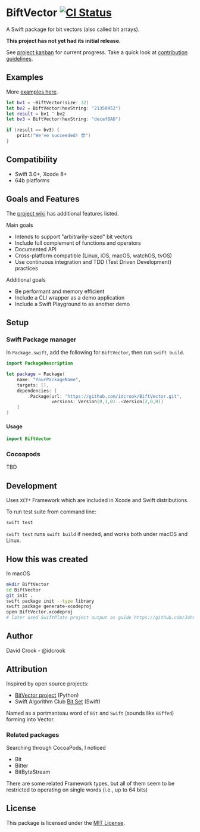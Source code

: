 
# BiftVector [![CI Status](https://travis-ci.org/idcrook/BiftVector.svg?branch=master)](https://travis-ci.org/idcrook/BiftVector)
<!-- [![Version](https://img.shields.io/cocoapods/v/BiftVector.svg?style=flat)](http://cocoapods.org/pods/BiftVector) [![License](https://img.shields.io/cocoapods/l/BiftVector.svg?style=flat)](http://cocoapods.org/pods/BiftVector) [![Platform](https://img.shields.io/cocoapods/p/BiftVector.svg?style=flat)](http://cocoapods.org/pods/BiftVector) -->

A Swift package for bit vectors (also called bit arrays).

**This project has not yet had its initial release.**

See [project kanban](https://github.com/idcrook/BiftVector/projects/1) for current progress. Take a quick look at [contribution guidelines](https://github.com/idcrook/BiftVector/blob/master/.github/CONTRIBUTING.md).

## Examples

More [examples here][examples].

```swift
let bv1 = ~BiftVector(size: 32)
let bv2 = BiftVector(hexString: "21350452")
let result = bv1 ^ bv2
let bv3 = BiftVector(hexString: "decafBAD")

if (result == bv3) {
    print("We've succeeded! 😎")
}
```


## Compatibility

 - Swift 3.0+, Xcode 8+
 - 64b platforms

## Goals and Features

The [project wiki](https://github.com/idcrook/BiftVector/wiki) has additional features listed.

Main goals
  - Intends to support "arbitrarily-sized" bit vectors
  - Include full complement of functions and operators
  - Documented API
  - Cross-platform compatible (Linux, iOS, macOS, watchOS, tvOS)
  - Use continuous integration and TDD (Test Driven Development) practices

Additional goals
  - Be performant and memory efficient
  - Include a CLI wrapper as a demo application
  - Include a Swift Playground to as another demo


## Setup


### Swift Package manager

In `Package.swift`, add the following for `BiftVector`, then run `swift build`.


```swift
import PackageDescription

let package = Package(
    name: "YourPackageName",
    targets: [],
    dependencies: [
        .Package(url: "https://github.com/idcrook/BiftVector.git",
                 versions: Version(0,1,0)..<Version(2,0,0))
    ]
)
```


#### Usage

```swift
import BiftVector
```

<!-- ##### Bringing up REPL using Swift PM -->
<!-- Uncomment when this works on macOS and Linux -->
<!-- ``` bash -->
<!-- $ cd /path/to/checkout -->
<!-- $ swift build -->
<!-- $ swift -I.build/debug -L.build/debug -lBiftVector -->
<!-- Welcome to Apple Swift version 3.0.2 (swiftlang-800.0.63 clang-800.0.42.1). Type :help for assistance. -->
<!--   1> import BiftVector -->
<!-- ``` -->
<!-- -->



### Cocoapods

TBD

## Development

Uses `XCT*` Framework which are included in Xcode and Swift distributions.

To run test suite from command line:
```bash
swift test
```

`swift test` runs `swift build` if needed, and works both under macOS and Linux.

## How this was created

In macOS

```bash
mkdir BiftVector
cd BiftVector
git init .
swift package init --type library
swift package generate-xcodeproj
open BiftVector.xcodeproj
# later used SwiftPlate project output as guide https://github.com/JohnSundell/SwiftPlate
```

## Author

David Crook - @idcrook

## Attribution

Inspired by open source projects:
  - [BitVector project](https://pypi.python.org/pypi/BitVector) (Python)
  - Swift Algorithm Club [Bit Set](https://github.com/raywenderlich/swift-algorithm-club/tree/master/Bit%20Set) (Swift)

Named as a portmanteau word of `Bit` and `Swift` (sounds like `Biffed`) forming into Vector.

### Related packages

Searching through CocoaPods, I noticed

 - Bit
 - Bitter
 - BitByteStream

There are some related Framework types, but all of them seem to be restricted to operating on single words (i.e., up to 64 bits)

## License

This package is licensed under the [MIT License](LICENSE.txt).

[examples]: https://github.com/idcrook/BiftVector/blob/master/EXAMPLES.md
